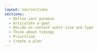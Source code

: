 ```yaml
---
layout: nav/sections
sections:
  - Define your purpose
  - Articulate a goal
  - Decide on content audit size and type
  - Think about timings
  - Prioritise
  - Create a plan
---
```

